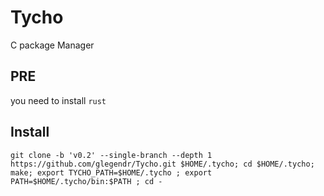 # Tycho
C package Manager

## PRE

you need to install `rust`

## Install

`git clone -b 'v0.2' --single-branch --depth 1 https://github.com/glegendr/Tycho.git $HOME/.tycho; cd $HOME/.tycho; make; export TYCHO_PATH=$HOME/.tycho ; export PATH=$HOME/.tycho/bin:$PATH ; cd -`
